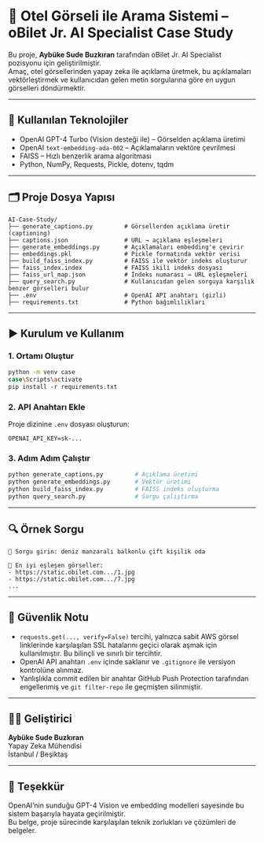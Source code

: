 # 🧠 Otel Görseli ile Arama Sistemi – oBilet Jr. AI Specialist Case Study

Bu proje, **Aybüke Sude Buzkıran** tarafından oBilet Jr. AI Specialist pozisyonu için geliştirilmiştir.  
Amaç, otel görsellerinden yapay zeka ile açıklama üretmek, bu açıklamaları vektörleştirmek ve kullanıcıdan gelen metin sorgularına göre en uygun görselleri döndürmektir.

---

## 🔧 Kullanılan Teknolojiler

- OpenAI GPT-4 Turbo (Vision desteği ile) – Görselden açıklama üretimi
- OpenAI `text-embedding-ada-002` – Açıklamaların vektöre çevrilmesi
- FAISS – Hızlı benzerlik arama algoritması
- Python, NumPy, Requests, Pickle, dotenv, tqdm

---

## 🗂️ Proje Dosya Yapısı

```
AI-Case-Study/
├── generate_captions.py         # Görsellerden açıklama üretir (captioning)
├── captions.json                # URL → açıklama eşleşmeleri
├── generate_embeddings.py       # Açıklamaları embedding'e çevirir
├── embeddings.pkl               # Pickle formatında vektör verisi
├── build_faiss_index.py         # FAISS ile vektör indeks oluşturur
├── faiss_index.index            # FAISS ikili indeks dosyası
├── faiss_url_map.json           # İndeks numarası → URL eşleşmeleri
├── query_search.py              # Kullanıcıdan gelen sorguya karşılık benzer görselleri bulur
├── .env                         # OpenAI API anahtarı (gizli)
├── requirements.txt             # Python bağımlılıkları
```

---

## ▶️ Kurulum ve Kullanım

### 1. Ortamı Oluştur

```bash
python -m venv case
case\Scripts\activate
pip install -r requirements.txt
```

### 2. API Anahtarı Ekle

Proje dizinine `.env` dosyası oluşturun:

```
OPENAI_API_KEY=sk-...
```

### 3. Adım Adım Çalıştır

```bash
python generate_captions.py         # Açıklama üretimi
python generate_embeddings.py       # Vektör üretimi
python build_faiss_index.py         # FAISS indeks oluşturma
python query_search.py              # Sorgu çalıştırma
```

---

## 🔍 Örnek Sorgu

```
🔎 Sorgu girin: deniz manzaralı balkonlu çift kişilik oda
```

```
🔗 En iyi eşleşen görseller:
- https://static.obilet.com.../1.jpg
- https://static.obilet.com.../7.jpg
...
```

---

## 🔐 Güvenlik Notu

- `requests.get(..., verify=False)` tercihi, yalnızca sabit AWS görsel linklerinde karşılaşılan SSL hatalarını geçici olarak aşmak için kullanılmıştır. Bu bilinçli ve sınırlı bir tercihtir.
- OpenAI API anahtarı `.env` içinde saklanır ve `.gitignore` ile versiyon kontrolüne alınmaz.
- Yanlışlıkla commit edilen bir anahtar GitHub Push Protection tarafından engellenmiş ve `git filter-repo` ile geçmişten silinmiştir.

---

## 👩‍💻 Geliştirici

**Aybüke Sude Buzkıran**  
Yapay Zeka Mühendisi  
İstanbul / Beşiktaş

---

## 🙏 Teşekkür

OpenAI’nin sunduğu GPT-4 Vision ve embedding modelleri sayesinde bu sistem başarıyla hayata geçirilmiştir.  
Bu belge, proje sürecinde karşılaşılan teknik zorlukları ve çözümleri de belgeler.